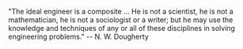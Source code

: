 ---
---

"The ideal engineer is a composite ... He is not a scientist, he is not a
mathematician, he is not a sociologist or a writer; but he may use the knowledge
and techniques of any or all of these disciplines in solving engineering
problems." -- N. W. Dougherty
